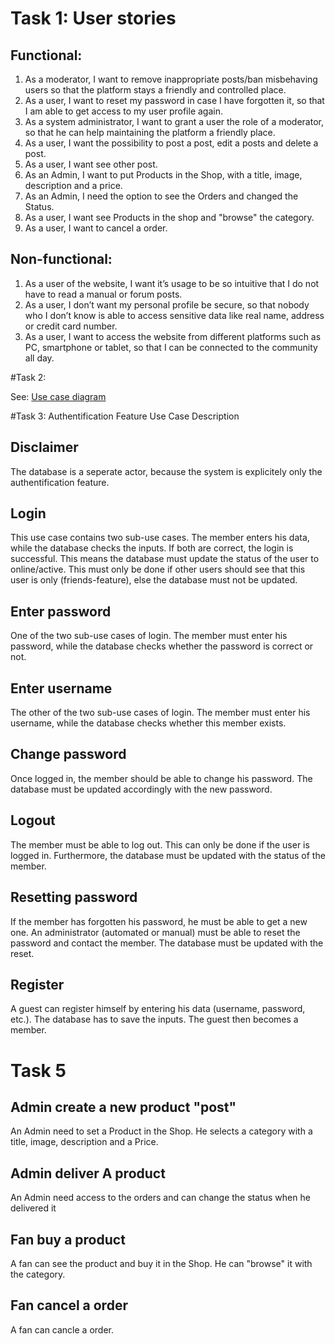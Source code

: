 # Task 1: User stories

## Functional:
1. As a moderator, I want to remove inappropriate posts/ban misbehaving users so that the platform stays a friendly 
   and controlled place.
6. As a user, I want to reset my password in case I have forgotten it, so that I am able to get access to my user 
   profile again.
9. As a system administrator, I want to grant a user the role of a moderator, so that he can help maintaining 
   the platform a friendly place.
6. As a user, I want the possibility to post a post, edit a posts and delete a post.
9. As a user, I want see other post.
6. As an Admin, I want to put Products in the Shop, with a title, image, description and a price.
9. As an Admin, I need the option to see the Orders and changed the Status.
6. As a user, I want see Products in the shop and "browse" the category. 
9. As a user, I want to cancel a order. 


## Non-functional:
1. As a user of the website, I want it’s usage to be so intuitive that I do not have to read a manual or forum posts.
2. As a user, I don’t want my personal profile be secure, so that nobody who I don’t know is able to access sensitive 
   data like real name, address or credit card number.
3. As a user, I want to access the website from different platforms such as PC, smartphone or tablet, so that I can be 
   connected to the community all day.

#Task 2:

See: [Use case diagram](Authentification_Feature_Use_Case.pdf)

#Task 3: Authentification Feature Use Case Description

## Disclaimer
The database is a seperate actor, because the system is explicitely only the authentification feature. 

## Login
This use case contains two sub-use cases. The member enters his data, while the database checks the inputs. If both are correct,
the login is successful. This means the database must update the status of the user to online/active.
This must only be done if other users should see that this user is only (friends-feature), else the database must not be updated.

## Enter password
One of the two sub-use cases of login. The member must enter his password, while the database checks whether the password is correct or not.

## Enter username
The other of the two sub-use cases of login. The member must enter his username, while the database checks whether this member exists.

## Change password
Once logged in, the member should be able to change his password. The database must be updated accordingly with the new password.

## Logout
The member must be able to log out. This can only be done if the user is logged in. Furthermore, the database must be updated with the status of the member.

## Resetting password
If the member has forgotten his password, he must be able to get a new one. An administrator (automated or manual) must be able to reset the password
and contact the member. The database must be updated with the reset.

## Register
A guest can register himself by entering his data (username, password, etc.). The database has to save the inputs. The guest then becomes a member.


# Task 5

## Admin create a new product "post"

An Admin need to set a Product in the Shop. He selects a category with a title, image, description and a Price. 

## Admin deliver A product
An Admin need access to the orders and can change the status when he delivered it 

## Fan buy a product 
A fan can see the product and buy it in the Shop. He can "browse" it with the category. 

## Fan cancel a order
A fan can cancle a order. 



